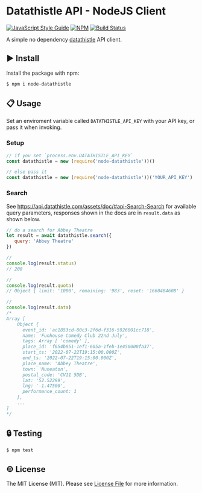 # Datathistle API - NodeJS Client

[![JavaScript Style Guide](https://cdn.rawgit.com/standard/standard/master/badge.svg)](https://github.com/standard/standard) [![NPM](https://nodei.co/npm/node-datathistle.png?downloads=true&downloadRank=true&stars=true)](https://nodei.co/npm/node-datathistle/)
[![Build Status](https://travis-ci.org/lcherone/node-datathistle.svg?branch=master)](https://travis-ci.org/lcherone/node-datathistle)


A simple no dependency [datathistle](http://datathistle.com) API client.

## :arrow_forward: Install

Install the package with npm:

``` bash
$ npm i node-datathistle
```

## :clipboard: Usage

Set an enviroment variable called `DATATHISTLE_API_KEY` with your API key, or pass it when invoking.

### Setup

``` javascript
// if you set `process.env.DATATHISTLE_API_KEY`
const datathistle = new (require('node-datathistle'))()

// else pass it
const datathistle = new (require('node-datathistle'))('YOUR_API_KEY')
```

### Search

See https://api.datathistle.com/assets/doc/#api-Search-Search for available query parameters, responses shown in the docs are in `result.data` as shown below.

``` javascript
// do a search for Abbey Theatre
let result = await datathistle.search({
   query: 'Abbey Theatre'
})

//
console.log(result.status) 
// 200

//
console.log(result.quota)
// Object { limit: '1000', remaining: '983', reset: '1660484608' }

//
console.log(result.data)
/*
Array [
    Object {
      event_id: 'ac1853cd-80c3-2f6d-f316-5926001cc718',
      name: 'Funhouse Comedy Club 22nd July',
      tags: Array [ 'comedy' ],
      place_id: 'f654b851-1ef1-605a-1feb-1e450000fa37',
      start_ts: '2022-07-22T19:15:00.000Z',
      end_ts: '2022-07-22T19:15:00.000Z',
      place_name: 'Abbey Theatre',
      town: 'Nuneaton',
      postal_code: 'CV11 5DB',
      lat: '52.52299',
      lng: '-1.47500',
      performance_count: 1
    },
    ...
]
*/
```

## :lock: Testing

``` bash
$ npm test
```

## :copyright: License

The MIT License (MIT). Please see [License File](https://github.com/lcherone/node-datathistle/blob/master/LICENSE) for more information.

